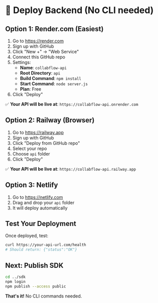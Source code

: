 # 🚀 Deploy Backend (No CLI needed)

## **Option 1: Render.com (Easiest)**

1. Go to https://render.com
2. Sign up with GitHub
3. Click "New +" → "Web Service"
4. Connect this GitHub repo
5. Settings:
   - **Name**: `collabflow-api`
   - **Root Directory**: `api`
   - **Build Command**: `npm install`
   - **Start Command**: `node server.js`
   - **Plan**: Free
6. Click "Deploy"

✅ **Your API will be live at**: `https://collabflow-api.onrender.com`

## **Option 2: Railway (Browser)**

1. Go to https://railway.app
2. Sign up with GitHub
3. Click "Deploy from GitHub repo"
4. Select your repo
5. Choose `api` folder
6. Click "Deploy"

✅ **Your API will be live at**: `https://collabflow-api.railway.app`

## **Option 3: Netlify**

1. Go to https://netlify.com
2. Drag and drop your `api` folder
3. It will deploy automatically

## **Test Your Deployment**

Once deployed, test:
```bash
curl https://your-api-url.com/health
# Should return: {"status":"OK"}
```

## **Next: Publish SDK**

```bash
cd ../sdk
npm login
npm publish --access public
```

**That's it!** No CLI commands needed.